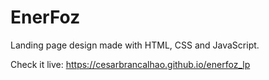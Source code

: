 # EnerFoz
Landing page design made with HTML, CSS and JavaScript.

Check it live: https://cesarbrancalhao.github.io/enerfoz_lp
